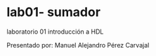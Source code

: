 # lab01- sumador 
laboratorio 01 introducción a HDL

Presentado por: Manuel Alejandro Pérez Carvajal
